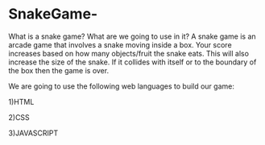 # SnakeGame-

What is a snake game? What are we going to use in it?
A snake game is an arcade game that involves a snake moving inside a box. Your score increases based on how many objects/fruit the snake eats. This will also increase the size of the snake. If it collides with itself or to the boundary of the box then the game is over.

We are going to use the following web languages to build our game:

1)HTML  

2)CSS

3)JAVASCRIPT
